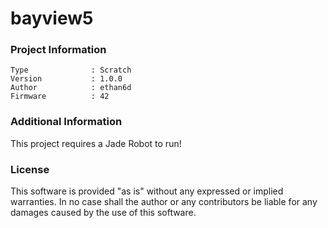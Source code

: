 bayview5
================



### Project Information
```
Type              : Scratch
Version           : 1.0.0
Author            : ethan6d
Firmware          : 42
```

### Additional Information
This project requires a Jade Robot to run!

### License
This software is provided "as is" without any expressed or implied warranties.  In no case shall the author or any contributors be liable for any damages caused by the use of this software.

